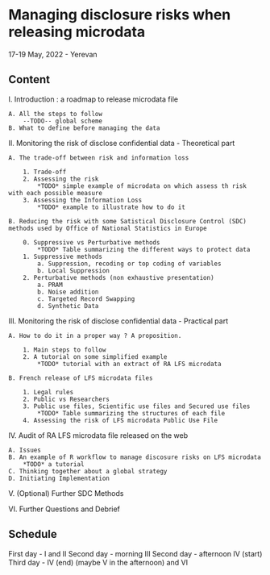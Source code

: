 # Managing disclosure risks when releasing microdata

17-19 May, 2022 - Yerevan


## Content

I. Introduction : a roadmap to release microdata file  
    
    A. All the steps to follow  
        --TODO-- global scheme
    B. What to define before managing the data  

II. Monitoring the risk of disclose confidential data  - Theoretical part

    A. The trade-off between risk and information loss  

        1. Trade-off  
        2. Assessing the risk  
            *TODO* simple example of microdata on which assess th risk with each possible measure
        3. Assessing the Information Loss
            *TODO* example to illustrate how to do it

    B. Reducing the risk with some Satistical Disclosure Control (SDC) methods used by Office of National Statistics in Europe

        0. Suppressive vs Perturbative methods
            *TODO* Table summarizing the different ways to protect data
        1. Suppressive methods  
            a. Suppression, recoding or top coding of variables
            b. Local Suppression
        2. Perturbative methods (non exhaustive presentation)
            a. PRAM
            b. Noise addition
            c. Targeted Record Swapping
            d. Synthetic Data

III. Monitoring the risk of disclose confidential data  - Practical part
    
    A. How to do it in a proper way ? A proposition.

        1. Main steps to follow
        2. A tutorial on some simplified example
            *TODO* tutorial with an extract of RA LFS microdata

    B. French release of LFS microdata files

        1. Legal rules
        2. Public vs Researchers
        3. Public use files, Scientific use files and Secured use files
            *TODO* Table summarizing the structures of each file 
        4. Assessing the risk of LFS microdata Public Use File

IV. Audit of RA LFS microdata file released on the web

    A. Issues
    B. An example of R workflow to manage discosure risks on LFS microdata
        *TODO* a tutorial 
    C. Thinking together about a global strategy
    D. Initiating Implementation

V. (Optional) Further SDC Methods

VI. Further Questions and Debrief

## Schedule 

First day - I and II
Second day - morning III
Second day - afternoon IV (start)
Third day - IV (end) (maybe V in the afternoon) and VI